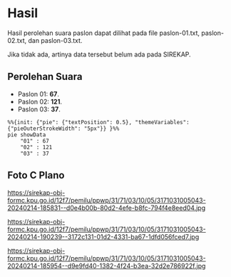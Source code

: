 # Hasil

Hasil perolehan suara paslon dapat dilihat pada file paslon-01.txt, paslon-02.txt, dan paslon-03.txt.

Jika tidak ada, artinya data tersebut belum ada pada SIREKAP.

## Perolehan Suara

 * Paslon 01: **67**.
 * Paslon 02: **121**.
 * Paslon 03: **37**.

```mermaid
%%{init: {"pie": {"textPosition": 0.5}, "themeVariables": {"pieOuterStrokeWidth": "5px"}} }%%
pie showData
    "01" : 67
    "02" : 121
    "03" : 37
```
## Foto C Plano

https://sirekap-obj-formc.kpu.go.id/12f7/pemilu/ppwp/31/71/03/10/05/3171031005043-20240214-185831--d0e4b00b-80d2-4efe-b8fc-794f4e8eed04.jpg

https://sirekap-obj-formc.kpu.go.id/12f7/pemilu/ppwp/31/71/03/10/05/3171031005043-20240214-190239--3172c131-01d2-4331-ba67-1dfd056fced7.jpg

https://sirekap-obj-formc.kpu.go.id/12f7/pemilu/ppwp/31/71/03/10/05/3171031005043-20240214-185954--d9e9fd40-1382-4f24-b3ea-32d2e786922f.jpg
